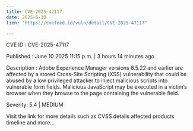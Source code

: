 ```yaml
---
title: CVE-2025-47117
date: 2025-6-10
lien: "https://cvefeed.io/vuln/detail/CVE-2025-47117"

---
```


CVE ID : CVE-2025-47117

Published :  June 10
2025
11:15 p.m. | 3 hours
14 minutes ago

Description : Adobe Experience Manager versions 6.5.22 and earlier are affected by a stored Cross-Site Scripting (XSS) vulnerability that could be abused by a low privileged attacker to inject malicious scripts into vulnerable form fields. Malicious JavaScript may be executed in a victim’s browser when they browse to the page containing the vulnerable field.

Severity: 5.4 | MEDIUM

Visit the link for more details
such as CVSS details
affected products
timeline
and more...
